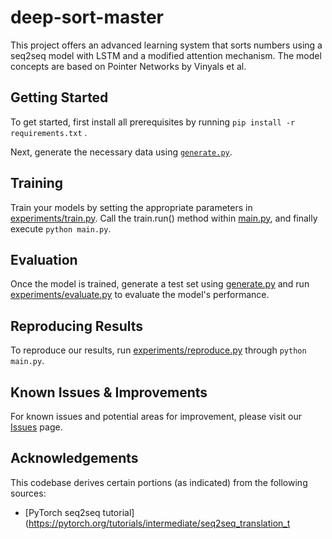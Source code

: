 # deep-sort-master

This project offers an advanced learning system that sorts numbers using a seq2seq model with LSTM and a modified attention mechanism. The model concepts are based on Pointer Networks by Vinyals et al.

## Getting Started

To get started, first install all prerequisites by running `pip install -r requirements.txt` .

Next, generate the necessary data using [`generate.py`](generate.py).

## Training

Train your models by setting the appropriate parameters in [experiments/train.py](https://github.com/iFlyTech/deep-sort-master/blob/master/experiments/train.py). Call the train.run() method within [main.py](https://github.com/iFlyTech/deep-sort-master/blob/master/main.py), and finally execute `python main.py`.

## Evaluation

Once the model is trained, generate a test set using [generate.py](https://github.com/iFlyTech/deep-sort-master/blob/master/generate.py) and run [experiments/evaluate.py](https://github.com/iFlyTech/deep-sort-master/blob/master/experiments/evaluate.py) to evaluate the model's performance.

## Reproducing Results

To reproduce our results, run [experiments/reproduce.py]() through `python main.py`.

## Known Issues & Improvements

For known issues and potential areas for improvement, please visit our [Issues](https://github.com/iFlyTech/deep-sort-master/issues) page.

## Acknowledgements

This codebase derives certain portions (as indicated) from the following sources:
* [PyTorch seq2seq tutorial](https://pytorch.org/tutorials/intermediate/seq2seq_translation_t